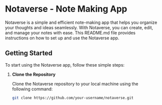 # Notaverse - Note Making App

Notaverse is a simple and efficient note-making app that helps you organize your thoughts and ideas seamlessly. With Notaverse, you can create, edit, and manage your notes with ease. This README.md file provides instructions on how to set up and use the Notaverse app.

## Getting Started

To start using the Notaverse app, follow these simple steps:

1. **Clone the Repository**

   Clone the Notaverse repository to your local machine using the following command:

   ```bash
   git clone https://github.com/your-username/notaverse.git
   ```
